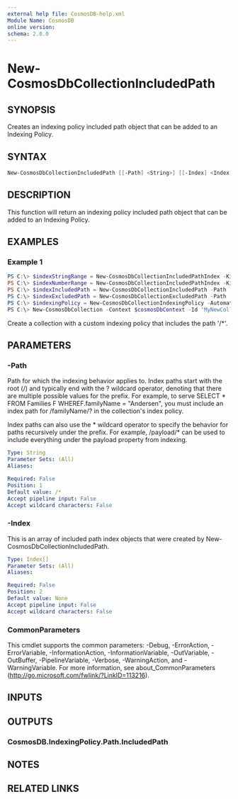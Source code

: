 ```yaml
---
external help file: CosmosDB-help.xml
Module Name: CosmosDB
online version:
schema: 2.0.0
---
```


# New-CosmosDbCollectionIncludedPath

## SYNOPSIS

Creates an indexing policy included path object that can be
added to an Indexing Policy.

## SYNTAX

```powershell
New-CosmosDbCollectionIncludedPath [[-Path] <String>] [[-Index] <Index[]>] [<CommonParameters>]
```

## DESCRIPTION

This function will return an indexing policy included path
object that can be added to an Indexing Policy.

## EXAMPLES

### Example 1

```powershell
PS C:\> $indexStringRange = New-CosmosDbCollectionIncludedPathIndex -Kind Range -DataType String -Precision -1
PS C:\> $indexNumberRange = New-CosmosDbCollectionIncludedPathIndex -Kind Range -DataType Number -Precision -1
PS C:\> $indexIncludedPath = New-CosmosDbCollectionIncludedPath -Path '/*' -Index $indexStringRange, $indexNumberRange
PS C:\> $indexExcludedPath = New-CosmosDbCollectionExcludedPath -Path '/test/*'
PS C:\> $indexingPolicy = New-CosmosDbCollectionIndexingPolicy -Automatic $true -IndexingMode Consistent -IncludedPath $indexIncludedPath -ExcludedPath $indexExcludedPath
PS C:\> New-CosmosDbCollection -Context $cosmosDbContext -Id 'MyNewCollection' -PartitionKey 'account' -IndexingPolicy $indexingPolicy
```

Create a collection with a custom indexing policy that includes
the path '/*'.

## PARAMETERS

### -Path

Path for which the indexing behavior applies to.
Index paths start with the root (/) and typically end with the ? wildcard
operator, denoting that there are multiple possible values for the prefix.
For example, to serve
SELECT * FROM Families F WHEREF.familyName = "Andersen", you
must include an index path for /familyName/? in the collection's index policy.

Index paths can also use the * wildcard operator to specify the behavior for
paths recursively under the prefix.
For example, /payload/* can be used to include everything under the payload
property from indexing.

```yaml
Type: String
Parameter Sets: (All)
Aliases:

Required: False
Position: 1
Default value: /*
Accept pipeline input: False
Accept wildcard characters: False
```

### -Index

This is an array of included path index objects that were created by
New-CosmosDbCollectionIncludedPath.

```yaml
Type: Index[]
Parameter Sets: (All)
Aliases:

Required: False
Position: 2
Default value: None
Accept pipeline input: False
Accept wildcard characters: False
```

### CommonParameters

This cmdlet supports the common parameters: -Debug, -ErrorAction, -ErrorVariable, -InformationAction, -InformationVariable, -OutVariable, -OutBuffer, -PipelineVariable, -Verbose, -WarningAction, and -WarningVariable.
For more information, see about_CommonParameters (http://go.microsoft.com/fwlink/?LinkID=113216).

## INPUTS

## OUTPUTS

### CosmosDB.IndexingPolicy.Path.IncludedPath

## NOTES

## RELATED LINKS
